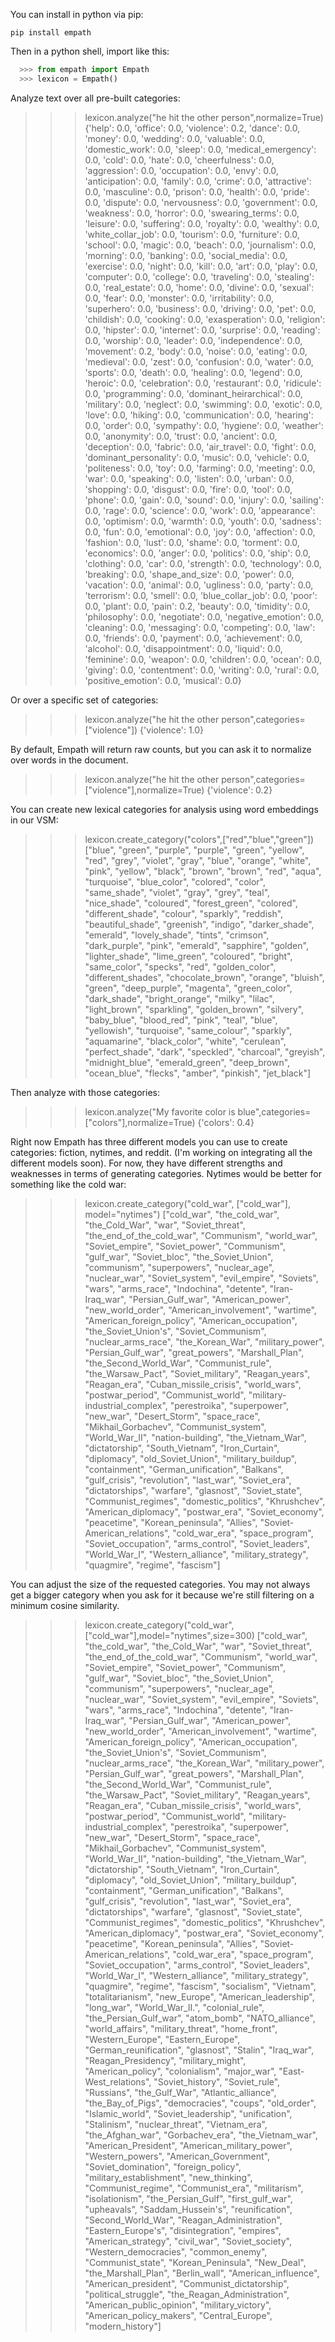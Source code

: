 You can install in python via pip:
~~~~
pip install empath
~~~~
Then in a python shell, import like this:
```python
  >>> from empath import Empath
  >>> lexicon = Empath()
```
Analyze text over all pre-built categories:

  >>> lexicon.analyze("he hit the other person",normalize=True)
  {'help': 0.0, 'office': 0.0, 'violence': 0.2, 'dance': 0.0, 'money': 0.0, 'wedding': 0.0, 'valuable': 0.0, 'domestic_work': 0.0, 'sleep': 0.0, 'medical_emergency': 0.0, 'cold': 0.0, 'hate': 0.0, 'cheerfulness': 0.0, 'aggression': 0.0, 'occupation': 0.0, 'envy': 0.0, 'anticipation': 0.0, 'family': 0.0, 'crime': 0.0, 'attractive': 0.0, 'masculine': 0.0, 'prison': 0.0, 'health': 0.0, 'pride': 0.0, 'dispute': 0.0, 'nervousness': 0.0, 'government': 0.0, 'weakness': 0.0, 'horror': 0.0, 'swearing_terms': 0.0, 'leisure': 0.0, 'suffering': 0.0, 'royalty': 0.0, 'wealthy': 0.0, 'white_collar_job': 0.0, 'tourism': 0.0, 'furniture': 0.0, 'school': 0.0, 'magic': 0.0, 'beach': 0.0, 'journalism': 0.0, 'morning': 0.0, 'banking': 0.0, 'social_media': 0.0, 'exercise': 0.0, 'night': 0.0, 'kill': 0.0, 'art': 0.0, 'play': 0.0, 'computer': 0.0, 'college': 0.0, 'traveling': 0.0, 'stealing': 0.0, 'real_estate': 0.0, 'home': 0.0, 'divine': 0.0, 'sexual': 0.0, 'fear': 0.0, 'monster': 0.0, 'irritability': 0.0, 'superhero': 0.0, 'business': 0.0, 'driving': 0.0, 'pet': 0.0, 'childish': 0.0, 'cooking': 0.0, 'exasperation': 0.0, 'religion': 0.0, 'hipster': 0.0, 'internet': 0.0, 'surprise': 0.0, 'reading': 0.0, 'worship': 0.0, 'leader': 0.0, 'independence': 0.0, 'movement': 0.2, 'body': 0.0, 'noise': 0.0, 'eating': 0.0, 'medieval': 0.0, 'zest': 0.0, 'confusion': 0.0, 'water': 0.0, 'sports': 0.0, 'death': 0.0, 'healing': 0.0, 'legend': 0.0, 'heroic': 0.0, 'celebration': 0.0, 'restaurant': 0.0, 'ridicule': 0.0, 'programming': 0.0, 'dominant_heirarchical': 0.0, 'military': 0.0, 'neglect': 0.0, 'swimming': 0.0, 'exotic': 0.0, 'love': 0.0, 'hiking': 0.0, 'communication': 0.0, 'hearing': 0.0, 'order': 0.0, 'sympathy': 0.0, 'hygiene': 0.0, 'weather': 0.0, 'anonymity': 0.0, 'trust': 0.0, 'ancient': 0.0, 'deception': 0.0, 'fabric': 0.0, 'air_travel': 0.0, 'fight': 0.0, 'dominant_personality': 0.0, 'music': 0.0, 'vehicle': 0.0, 'politeness': 0.0, 'toy': 0.0, 'farming': 0.0, 'meeting': 0.0, 'war': 0.0, 'speaking': 0.0, 'listen': 0.0, 'urban': 0.0, 'shopping': 0.0, 'disgust': 0.0, 'fire': 0.0, 'tool': 0.0, 'phone': 0.0, 'gain': 0.0, 'sound': 0.0, 'injury': 0.0, 'sailing': 0.0, 'rage': 0.0, 'science': 0.0, 'work': 0.0, 'appearance': 0.0, 'optimism': 0.0, 'warmth': 0.0, 'youth': 0.0, 'sadness': 0.0, 'fun': 0.0, 'emotional': 0.0, 'joy': 0.0, 'affection': 0.0, 'fashion': 0.0, 'lust': 0.0, 'shame': 0.0, 'torment': 0.0, 'economics': 0.0, 'anger': 0.0, 'politics': 0.0, 'ship': 0.0, 'clothing': 0.0, 'car': 0.0, 'strength': 0.0, 'technology': 0.0, 'breaking': 0.0, 'shape_and_size': 0.0, 'power': 0.0, 'vacation': 0.0, 'animal': 0.0, 'ugliness': 0.0, 'party': 0.0, 'terrorism': 0.0, 'smell': 0.0, 'blue_collar_job': 0.0, 'poor': 0.0, 'plant': 0.0, 'pain': 0.2, 'beauty': 0.0, 'timidity': 0.0, 'philosophy': 0.0, 'negotiate': 0.0, 'negative_emotion': 0.0, 'cleaning': 0.0, 'messaging': 0.0, 'competing': 0.0, 'law': 0.0, 'friends': 0.0, 'payment': 0.0, 'achievement': 0.0, 'alcohol': 0.0, 'disappointment': 0.0, 'liquid': 0.0, 'feminine': 0.0, 'weapon': 0.0, 'children': 0.0, 'ocean': 0.0, 'giving': 0.0, 'contentment': 0.0, 'writing': 0.0, 'rural': 0.0, 'positive_emotion': 0.0, 'musical': 0.0}

Or over a specific set of categories:

  >>> lexicon.analyze("he hit the other person",categories=["violence"])
  {'violence': 1.0}

By default, Empath will return raw counts, but you can ask it to normalize over words in the document.

  >>> lexicon.analyze("he hit the other person",categories=["violence"],normalize=True)
  {'violence': 0.2}

You can create new lexical categories for analysis using word embeddings in our VSM:

  >>> lexicon.create_category("colors",["red","blue","green"])
  ["blue", "green", "purple", "purple", "green", "yellow", "red", "grey", "violet", "gray", "blue", "orange", "white", "pink", "yellow", "black", "brown", "brown", "red", "aqua", "turquoise", "blue_color", "colored", "color", "same_shade", "violet", "gray", "grey", "teal", "nice_shade", "coloured", "forest_green", "colored", "different_shade", "colour", "sparkly", "reddish", "beautiful_shade", "greenish", "indigo", "darker_shade", "emerald", "lovely_shade", "tints", "crimson", "dark_purple", "pink", "emerald", "sapphire", "golden", "lighter_shade", "lime_green", "coloured", "bright", "same_color", "specks", "red", "golden_color", "different_shades", "chocolate_brown", "orange", "bluish", "green", "deep_purple", "magenta", "green_color", "dark_shade", "bright_orange", "milky", "lilac", "light_brown", "sparkling", "golden_brown", "silvery", "baby_blue", "blood_red", "pink", "teal", "blue", "yellowish", "turquoise", "same_colour", "sparkly", "aquamarine", "black_color", "white", "cerulean", "perfect_shade", "dark", "speckled", "charcoal", "greyish", "midnight_blue", "emerald_green", "deep_brown", "ocean_blue", "flecks", "amber", "pinkish", "jet_black"]

Then analyze with those categories:

  >>> lexicon.analyze("My favorite color is blue",categories=["colors"],normalize=True)
  {'colors': 0.4}

Right now Empath has three different models you can use to create categories: fiction, nytimes, and reddit. (I'm working on integrating all the different models soon). For now, they have different strengths and weaknesses in terms of generating categories. Nytimes would be better for something like the cold war:

  >>> lexicon.create_category("cold_war", ["cold_war"], model="nytimes")
  ["cold_war", "the_cold_war", "the_Cold_War", "war", "Soviet_threat", "the_end_of_the_cold_war", "Communism", "world_war", "Soviet_empire", "Soviet_power", "Communism", "gulf_war", "Soviet_bloc", "the_Soviet_Union", "communism", "superpowers", "nuclear_age", "nuclear_war", "Soviet_system", "evil_empire", "Soviets", "wars", "arms_race", "Indochina", "detente", "Iran-Iraq_war", "Persian_Gulf_war", "American_power", "new_world_order", "American_involvement", "wartime", "American_foreign_policy", "American_occupation", "the_Soviet_Union's", "Soviet_Communism", "nuclear_arms_race", "the_Korean_War", "military_power", "Persian_Gulf_war", "great_powers", "Marshall_Plan", "the_Second_World_War", "Communist_rule", "the_Warsaw_Pact", "Soviet_military", "Reagan_years", "Reagan_era", "Cuban_missile_crisis", "world_wars", "postwar_period", "Communist_world", "military-industrial_complex", "perestroika", "superpower", "new_war", "Desert_Storm", "space_race", "Mikhail_Gorbachev", "Communist_system", "World_War_II", "nation-building", "the_Vietnam_War", "dictatorship", "South_Vietnam", "Iron_Curtain", "diplomacy", "old_Soviet_Union", "military_buildup", "containment", "German_unification", "Balkans", "gulf_crisis", "revolution", "last_war", "Soviet_era", "dictatorships", "warfare", "glasnost", "Soviet_state", "Communist_regimes", "domestic_politics", "Khrushchev", "American_diplomacy", "postwar_era", "Soviet_economy", "peacetime", "Korean_peninsula", "Allies", "Soviet-American_relations", "cold_war_era", "space_program", "Soviet_occupation", "arms_control", "Soviet_leaders", "World_War_I", "Western_alliance", "military_strategy", "quagmire", "regime", "fascism"]

You can adjust the size of the requested categories. You may not always get a bigger category when you ask for it because we're still filtering on a minimum cosine similarity.

  >>> lexicon.create_category("cold_war",["cold_war"],model="nytimes",size=300)
  ["cold_war", "the_cold_war", "the_Cold_War", "war", "Soviet_threat", "the_end_of_the_cold_war", "Communism", "world_war", "Soviet_empire", "Soviet_power", "Communism", "gulf_war", "Soviet_bloc", "the_Soviet_Union", "communism", "superpowers", "nuclear_age", "nuclear_war", "Soviet_system", "evil_empire", "Soviets", "wars", "arms_race", "Indochina", "detente", "Iran-Iraq_war", "Persian_Gulf_war", "American_power", "new_world_order", "American_involvement", "wartime", "American_foreign_policy", "American_occupation", "the_Soviet_Union's", "Soviet_Communism", "nuclear_arms_race", "the_Korean_War", "military_power", "Persian_Gulf_war", "great_powers", "Marshall_Plan", "the_Second_World_War", "Communist_rule", "the_Warsaw_Pact", "Soviet_military", "Reagan_years", "Reagan_era", "Cuban_missile_crisis", "world_wars", "postwar_period", "Communist_world", "military-industrial_complex", "perestroika", "superpower", "new_war", "Desert_Storm", "space_race", "Mikhail_Gorbachev", "Communist_system", "World_War_II", "nation-building", "the_Vietnam_War", "dictatorship", "South_Vietnam", "Iron_Curtain", "diplomacy", "old_Soviet_Union", "military_buildup", "containment", "German_unification", "Balkans", "gulf_crisis", "revolution", "last_war", "Soviet_era", "dictatorships", "warfare", "glasnost", "Soviet_state", "Communist_regimes", "domestic_politics", "Khrushchev", "American_diplomacy", "postwar_era", "Soviet_economy", "peacetime", "Korean_peninsula", "Allies", "Soviet-American_relations", "cold_war_era", "space_program", "Soviet_occupation", "arms_control", "Soviet_leaders", "World_War_I", "Western_alliance", "military_strategy", "quagmire", "regime", "fascism", "socialism", "Vietnam", "totalitarianism", "new_Europe", "American_leadership", "long_war", "World_War_II.", "colonial_rule", "the_Persian_Gulf_war", "atom_bomb", "NATO_alliance", "world_affairs", "military_threat", "home_front", "Western_Europe", "Eastern_Europe", "German_reunification", "glasnost", "Stalin", "Iraq_war", "Reagan_Presidency", "military_might", "American_policy", "colonialism", "major_war", "East-West_relations", "Soviet_history", "Soviet_rule", "Russians", "the_Gulf_War", "Atlantic_alliance", "the_Bay_of_Pigs", "democracies", "coups", "old_order", "Islamic_world", "Soviet_leadership", "unification", "Stalinism", "nuclear_threat", "Vietnam_era", "the_Afghan_war", "Gorbachev_era", "the_Vietnam_war", "American_President", "American_military_power", "Western_powers", "American_Government", "Soviet_domination", "foreign_policy", "military_establishment", "new_thinking", "Communist_regime", "Communist_era", "militarism", "isolationism", "the_Persian_Gulf", "first_gulf_war", "upheavals", "Saddam_Hussein's", "reunification", "Second_World_War", "Reagan_Administration", "Eastern_Europe's", "disintegration", "empires", "American_strategy", "civil_war", "Soviet_society", "Western_democracies", "common_enemy", "Communist_state", "Korean_Peninsula", "New_Deal", "the_Marshall_Plan", "Berlin_wall", "American_influence", "American_president", "Communist_dictatorship", "political_struggle", "the_Reagan_Administration", "American_public_opinion", "military_victory", "American_policy_makers", "Central_Europe", "modern_history"]
